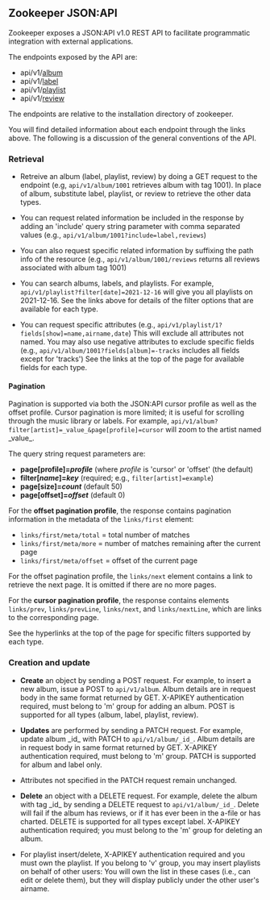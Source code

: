 ## Zookeeper JSON:API

Zookeeper exposes a JSON:API v1.0 REST API to facilitate programmatic
integration with external applications.

The endpoints exposed by the API are:

* api/v1/[album](Albums.md)
* api/v1/[label](Labels.md)
* api/v1/[playlist](Playlists.md)
* api/v1/[review](Reviews.md)

The endpoints are relative to the installation directory of zookeeper.

You will find detailed information about each endpoint through the
links above.  The following is a discussion of the general conventions
of the API.

### Retrieval

* Retreive an album (label, playlist, review) by doing a GET request
  to the endpoint (e.g, `api/v1/album/1001` retrieves album with tag
  1001).  In place of album, substitute label, playlist, or review to
  retrieve the other data types.

* You can request related information be included in the response by
  adding an 'include' query string parameter with comma separated
  values (e.g., `api/v1/album/1001?include=label,reviews`)

* You can also request specific related information by suffixing the
  path info of the resource (e.g., `api/v1/album/1001/reviews` returns
  all reviews associated with album tag 1001)

* You can search albums, labels, and playlists.  For example,
  `api/v1/playlist?filter[date]=2021-12-16` will give you all
  playlists on 2021-12-16.  See the links above for details of the
  filter options that are available for each type.

* You can request specific attributes (e.g.,
  `api/v1/playlist/1?fields[show]=name,airname,date`) This will
  exclude all attributes not named.  You may also use negative
  attributes to exclude specific fields (e.g.,
  `api/v1/album/1001?fields[album]=-tracks` includes all fields except
  for 'tracks')  See the links at the top of the page for available fields
  for each type.

#### Pagination

Pagination is supported via both the JSON:API cursor profile as well
as the offset profile.  Cursor pagination is more limited; it is
useful for scrolling through the music library or labels.  For
example, `api/v1/album?filter[artist]=_value_&page[profile]=cursor`
will zoom to the artist named \_value_.

The query string request parameters are:
  * **page[profile]=_profile_** (where _profile_ is 'cursor' or 'offset' (the default)
  * **filter[_name_]=_key_** (required; e.g., `filter[artist]=example`)
  * **page[size]=_count_** (default 50)
  * **page[offset]=_offset_** (default 0)

For the **offset pagination profile**, the response contains
pagination information in the metadata of the `links/first` element:
  * `links/first/meta/total` = total number of matches
  * `links/first/meta/more` = number of matches remaining after the current page
  * `links/first/meta/offset` = offset of the current page

For the offset pagination profile, the `links/next` element contains a
link to retrieve the next page.  It is omitted if there are no more
pages.

For the **cursor pagination profile**, the response contains elements
`links/prev`, `links/prevLine`, `links/next`, and `links/nextLine`, which
are links to the corresponding page.

See the hyperlinks at the top of the page for specific filters
supported by each type.

### Creation and update

* **Create** an object by sending a POST request.  For example, to
    insert a new album, issue a POST to `api/v1/album`.  Album details
    are in request body in the same format returned by GET.  X-APIKEY
    authentication required, must belong to 'm' group for adding an
    album.  POST is supported for all types (album, label, playlist,
    review).

* **Updates** are performed by sending a PATCH request.  For example,
    update album \_id_ with PATCH to `api/v1/album/_id_`.  Album details
    are in request body in same format returned by GET.  X-APIKEY
    authentication required, must belong to 'm' group.  PATCH is
    supported for album and label only.

* Attributes not specified in the PATCH request remain unchanged.

* **Delete** an object with a DELETE request.  For example, delete the
    album with tag \_id_ by sending a DELETE request to
    `api/v1/album/_id_`.  Delete will fail if the album has reviews,
    or if it has ever been in the a-file or has charted.  DELETE is
    supported for all types except label.  X-APIKEY authentication
    required; you must belong to the 'm' group for deleting an album.

* For playlist insert/delete, X-APIKEY authentication required and you
  must own the playlist.  If you belong to 'v' group, you may insert
  playlists on behalf of other users: You will own the list in these
  cases (i.e., can edit or delete them), but they will display
  publicly under the other user's airname.

